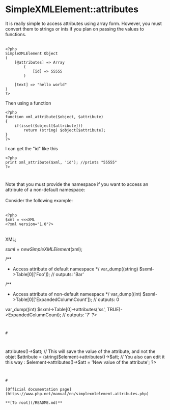 # SimpleXMLElement::attributes



It is really simple to access attributes using array form. However, you must convert them to strings or ints if you plan on passing the values to functions.<br><br>

```
<?php
SimpleXMLElement Object
(
    [@attributes] => Array
        (
            [id] => 55555
        )

    [text] => "hello world"
)
?>
```


Then using a function



```
<?php
function xml_attribute($object, $attribute)
{
    if(isset($object[$attribute]))
        return (string) $object[$attribute];
}
?>
```


I can get the "id" like this



```
<?php
print xml_attribute($xml, 'id'); //prints "55555"
?>
```
  

#

Note that you must provide the namespace if you want to access an attribute of a non-default namespace:<br><br>Consider the following example:<br><br>

```
<?php
$xml = <<<XML
<?xml version="1.0"?>
```

<Workbook xmlns="urn:schemas-microsoft-com:office:spreadsheet"
 xmlns:ss="urn:schemas-microsoft-com:office:spreadsheet">
 <Table Foo="Bar" ss:ExpandedColumnCount="7">
 </Table>
</Workbook>
XML;

$sxml = new SimpleXMLElement($xml);

/**
 * Access attribute of default namespace
 */
var_dump((string) $sxml->Table[0]['Foo']);
// outputs: 'Bar'

/**
 * Access attribute of non-default namespace
 */
var_dump((int) $sxml->Table[0]['ExpandedColumnCount']);
// outputs: 0

var_dump((int) $sxml->Table[0]->attributes('ss', TRUE)->ExpandedColumnCount);
// outputs: '7'
?>
```
  

#



```
<?php
$att = 'attribueName';

// You can access an element's attribute just like this :
$attribute = $element->attributes()->$att;

// This will save the value of the attribute, and not the objet
$attribute = (string)$element->attributes()->$att;

// You also can edit it this way :
$element->attributes()->$att = 'New value of the attribute';
?>
```
  

#

[Official documentation page](https://www.php.net/manual/en/simplexmlelement.attributes.php)

**[To root](/README.md)**